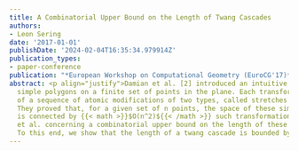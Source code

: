 ```yaml
---
title: A Combinatorial Upper Bound on the Length of Twang Cascades
authors:
- Leon Sering
date: '2017-01-01'
publishDate: '2024-02-04T16:35:34.979914Z'
publication_types:
- paper-conference
publication: "*European Workshop on Computational Geometry (EuroCG'17)*"
abstract: <p align="justify">Damian et al. [2] introduced an intuitive type of transformations between
  simple polygons on a finite set of points in the plane. Each transformation consists
  of a sequence of atomic modifications of two types, called stretches and twangs.
  They proved that, for a given set of n points, the space of these simple polygons
  is connected by {{< math >}}$O(n^2)${{< /math >}} such transformations. We solve an open question of Damian
  et al. concerning a combinatorial upper bound on the length of these sequences.
  To this end, we show that the length of a twang cascade is bounded by {{< math >}}$n^3/2${{< /math >}}.</p>
---
```

